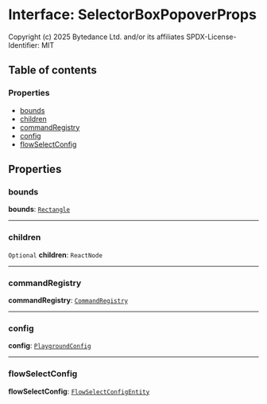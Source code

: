 # Interface: SelectorBoxPopoverProps

Copyright (c) 2025 Bytedance Ltd. and/or its affiliates
SPDX-License-Identifier: MIT

## Table of contents

### Properties

* [bounds](/auto-docs/editor/interfaces/SelectorBoxPopoverProps.md#bounds)
* [children](/auto-docs/editor/interfaces/SelectorBoxPopoverProps.md#children)
* [commandRegistry](/auto-docs/editor/interfaces/SelectorBoxPopoverProps.md#commandregistry)
* [config](/auto-docs/editor/interfaces/SelectorBoxPopoverProps.md#config)
* [flowSelectConfig](/auto-docs/editor/interfaces/SelectorBoxPopoverProps.md#flowselectconfig)

## Properties

### bounds

**bounds**: [`Rectangle`](/auto-docs/editor/classes/Rectangle-1.md)

***

### children

`Optional` **children**: `ReactNode`

***

### commandRegistry

**commandRegistry**: [`CommandRegistry`](/auto-docs/editor/classes/CommandRegistry.md)

***

### config

**config**: [`PlaygroundConfig`](/auto-docs/editor/variables/PlaygroundConfig-1.md)

***

### flowSelectConfig

**flowSelectConfig**: [`FlowSelectConfigEntity`](/auto-docs/editor/classes/FlowSelectConfigEntity.md)
